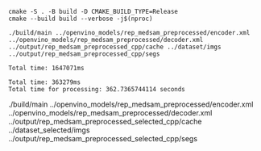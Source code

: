 ```
cmake -S . -B build -D CMAKE_BUILD_TYPE=Release
cmake --build build --verbose -j$(nproc)
```

```
./build/main ../openvino_models/rep_medsam_preprocessed/encoder.xml ../openvino_models/rep_medsam_preprocessed/decoder.xml ../output/rep_medsam_preprocessed_cpp/cache ../dataset/imgs ../output/rep_medsam_preprocessed_cpp/segs
```

```
Total time: 1647071ms

Total time: 363279ms
Total time for processing: 362.7365744114 seconds
```

./build/main ../openvino_models/rep_medsam_preprocessed/encoder.xml ../openvino_models/rep_medsam_preprocessed/decoder.xml ../output/rep_medsam_preprocessed_selected_cpp/cache ../dataset_selected/imgs ../output/rep_medsam_preprocessed_selected_cpp/segs

